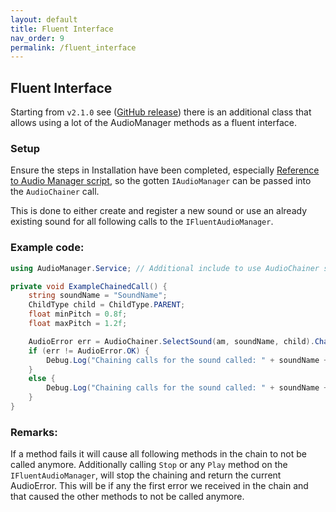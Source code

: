 ```yaml
---
layout: default
title: Fluent Interface
nav_order: 9
permalink: /fluent_interface
---
```


## Fluent Interface

Starting from ```v2.1.0``` see ([GitHub release](https://github.com/MathewHDYT/Unity-Audio-Manager-UAM/releases/)) there is an additional class that allows using a lot of the AudioManager methods as a fluent interface.

### Setup

Ensure the steps in Installation have been completed, especially [Reference to Audio Manager script](https://mathewhdyt.github.io/Unity-Audio-Manager/installation#reference_to_audio_manager_script),
so the gotten ```IAudioManager``` can be passed into the ```AudioChainer``` call.

This is done to either create and register a new sound or use an already existing sound for all following calls to the ```IFluentAudioManager```.

### Example code:

```csharp
using AudioManager.Service; // Additional include to use AudioChainer static helper class.

private void ExampleChainedCall() {
    string soundName = "SoundName";
    ChildType child = ChildType.PARENT;
	float minPitch = 0.8f;
	float maxPitch = 1.2f;

    AudioError err = AudioChainer.SelectSound(am, soundName, child).ChangePitch(minPitch, maxPitch).Play();
    if (err != AudioError.OK) {
        Debug.Log("Chaining calls for the sound called: " + soundName + " failed with error id: " + err);
    }
    else {
        Debug.Log("Chaining calls for the sound called: " + soundName + " succesfull");
    }
}
```

### Remarks:

If a method fails it will cause all following methods in the chain to not be called anymore.
Additionally calling ```Stop``` or any ```Play``` method on the ```IFluentAudioManager```, will stop the chaining and return the current AudioError.
This will be if any the first error we received in the chain and that caused the other methods to not be called anymore.
